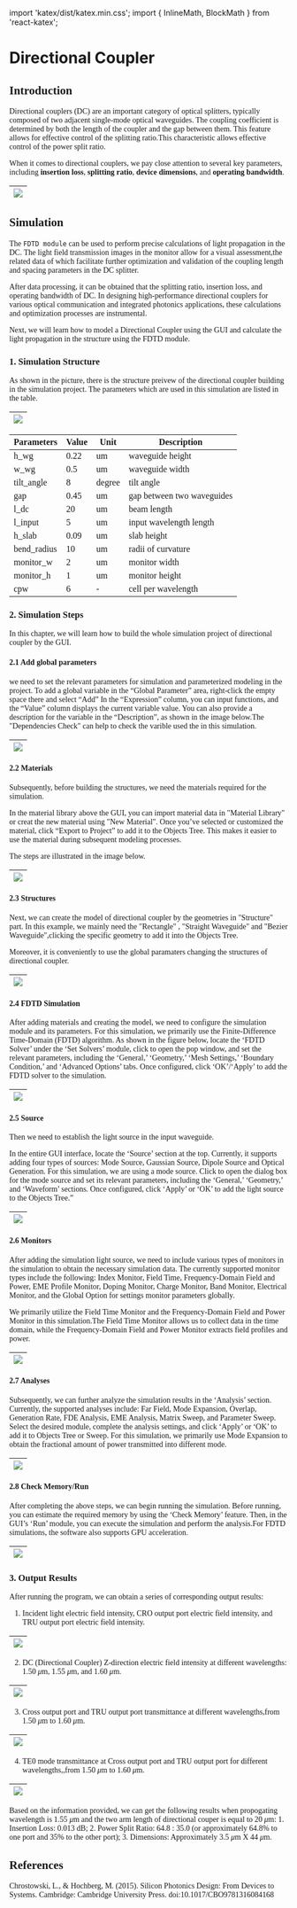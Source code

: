 import 'katex/dist/katex.min.css';
import { InlineMath, BlockMath } from 'react-katex';

# Directional Coupler

<font face = "Calibri">

## Introduction

<div class="text-justify">


Directional couplers (DC) are an important category of optical splitters, typically composed of two adjacent single-mode optical waveguides. The coupling coefficient is determined by both the length of the coupler and the gap between them. This feature allows for effective control of the splitting ratio.This characteristic allows effective control of the power split ratio.

When it comes to directional couplers, we pay close attention to several key parameters, including **insertion loss**, **splitting ratio**, **device dimensions**, and **operating bandwidth**.

</div>

| ![](../../../../../static/img/example/DC_GUI/introDC1.png) |
 ------------------------------------------------------------ |



## Simulation

<div class="text-justify">

The `FDTD module` can be used to perform precise calculations of light propagation in the DC. The light field transmission images in the monitor allow for a visual assessment,the related data of which facilitate further optimization and validation of the coupling length and spacing parameters in the DC splitter.

After data processing, it can be obtained that the splitting ratio, insertion loss, and operating bandwidth of DC. In designing high-performance directional couplers for various optical communication and integrated photonics applications, these calculations and optimization processes are instrumental.

</div>


<div class="text-justify">


Next, we will learn how to model a Directional Coupler using the GUI and calculate the light propagation in the structure using the FDTD module.

</div>

### 1. Simulation Structure


As shown in the picture, there is the structure preivew of the directional coupler building in the simulation project. The parameters which are used in this simulation are listed in the table.

| ![](../../../../../static/img/example/DC_GUI/1.png) |
 ------------------------------------------------------------ |

| Parameters | Value | Unit | Description |
|------------|-------|------|-------------|
| h_wg       | 0.22  | um   | waveguide height |
| w_wg       | 0.5   | um   | waveguide width |
| tilt_angle | 8     | degree | tilt angle |
| gap        | 0.45  | um   | gap between two waveguides |
| l_dc       | 20    | um   | beam length |
| l_input    | 5     | um   | input wavelength length |
| h_slab     | 0.09  | um   | slab height |
| bend_radius|10    |um    | radii of curvature |
| monitor_w  | 2     | um   | monitor width |
| monitor_h  | 1     | um   | monitor height |
| cpw        | 6     | -    | cell per wavelength |


<div class="text-justify">



</div>

### 2. Simulation Steps

<div class="text-justify">

In this chapter, we will learn how to build the whole simulation project of directional coupler by the GUI.
</div>

#### 2.1 Add global parameters

<div class="text-justify">

we need to set the relevant parameters for simulation and parameterized modeling in the project. To add a global variable in the “Global Parameter” area, right-click the empty space there and select “Add” In the “Expression” column, you can input functions, and the “Value” column displays the current variable value. You can also provide a description for the variable in the “Description”, as shown in the image below.The "Dependencies Check" can help to check the varible used the in this simulation.

| ![](../../../../../static/img/example/DC_GUI/2.png) |
 ------------------------------------------------------------ |

</div>

#### 2.2 Materials

<div class="text-justify">


Subsequently, before building the structures, we need the materials required for the simulation.

In the material library above the GUI, you can import material data in "Material Library" or creat the  new material using "New Material". Once you’ve selected or customized the material, click “Export to Project” to add it to the Objects Tree. This makes it easier to use the material during subsequent modeling processes.

The steps are illustrated in the image below.

| ![](../../../../../static/img/example/DC_GUI/3.png) |
 ------------------------------------------------------------ |

#### 2.3 Structures

<div class="text-justify">

Next, we can create the model of directional coupler by the geometries in "Structure" part. In this example, we mainly need the "Rectangle" , "Straight Waveguide" and "Bezier Waveguide",clicking the specific geometry to add it into the Objects Tree.

Moreover, it is conveniently to use the global paramaters  changing the structures of directional coupler.

| ![](../../../../../static/img/example/DC_GUI/4.png) |
 ------------------------------------------------------------ |


</div>

#### 2.4 FDTD Simulation

After adding materials and creating the model, we need to configure the simulation module and its parameters. For this simulation, we primarily use the Finite-Difference Time-Domain (FDTD) algorithm. As shown in the figure below, locate the ‘FDTD Solver’ under the ‘Set Solvers’ module, click to open the pop window, and set the relevant parameters, including the ‘General,’ ‘Geometry,’ ‘Mesh Settings,’ ‘Boundary Condition,’ and ‘Advanced Options’ tabs. Once configured, click ‘OK’/‘Apply’ to add the FDTD solver to the simulation.

| ![](../../../../../static/img/example/DC_GUI/5.png) |
 ------------------------------------------------------------ |

</div>

#### 2.5 Source

<div class="text-justify">


Then we need to establish the light source in the input waveguide.

In the entire GUI interface, locate the ‘Source’ section at the top. Currently, it supports adding four types of sources: Mode Source, Gaussian Source, Dipole Source and Optical Generation. For this simulation, we are using a mode source. Click to open the dialog box for the mode source and set its relevant parameters, including the ‘General,’ ‘Geometry,’ and ‘Waveform’ sections. Once configured, click ‘Apply’ or ‘OK’ to add the light source to the Objects Tree.”

| ![](../../../../../static/img/example/DC_GUI/6.png) |
 ------------------------------------------------------------ |

</div>


#### 2.6 Monitors

<div class="text-justify">

After adding the simulation light source, we need to include various types of monitors in the simulation to obtain the necessary simulation data. The currently supported monitor types include the following: Index Monitor, Field Time, Frequency-Domain Field and Power, EME Profile Monitor, Doping Monitor, Charge Monitor, Band Monitor, Electrical Monitor, and the Global Option for settings monitor parameters globally.

We primarily utilize the Field Time Monitor and the Frequency-Domain Field and Power Monitor in this simulation.The Field Time Monitor allows us to collect data in the time domain, while the Frequency-Domain Field and Power Monitor extracts field profiles and power.

</div>

| ![](../../../../../static/img/example/DC_GUI/7.png) |
 ------------------------------------------------------------ |

#### 2.7 Analyses

Subsequently, we can further analyze the simulation results in the ‘Analysis’ section. Currently, the supported analyses include: Far Field, Mode Expansion, Overlap, Generation Rate, FDE Analysis, EME Analysis, Matrix Sweep, and Parameter Sweep. Select the desired module, complete the analysis settings, and click  ‘Apply’ or ‘OK’ to add  it to Objects Tree or Sweep. For this simulation, we primarily use Mode Expansion to obtain the fractional amount of power transmitted into different mode.

| ![](../../../../../static/img/example/DC_GUI/8.png) |
 ------------------------------------------------------------ |

#### 2.8 Check Memory/Run

After completing the above steps, we can begin running the simulation. Before running, you can estimate the required memory by using the ‘Check Memory’ feature. Then, in the GUI’s ‘Run’ module, you can execute the simulation and perform the analysis.For FDTD simulations, the software also supports GPU acceleration.

| ![](../../../../../static/img/example/DC_GUI/9.png) |
 ------------------------------------------------------------ |

### 3. Output Results

<div class="text-justify">


After running the program, we can obtain a series of corresponding output results:

1. Incident light electric field intensity, CRO output port electric field intensity, and TRU output port electric field intensity.

</div>

| ![](../../../../../static/img/example/DC_GUI/10.png)  |
|------------------------------------------------------------ |

<div class="text-justify">


2. DC (Directional Coupler)  Z-direction electric field intensity at different wavelengths: 1.50 *μ*m, 1.55 *μ*m, and 1.60 *μ*m.

</div>

| ![](../../../../../static/img/example/DC_GUI/11.png)  |
|------------------------------------------------------------ |

<div class="text-justify">


3. Cross output port and TRU output port transmittance at different wavelengths,from 1.50 *μ*m to 1.60 *μ*m.

</div>

| ![](../../../../../static/img/example/DC_GUI/12.png)  |
|------------------------------------------------------------ |


<div class="text-justify">


4. TE0 mode transmittance at Cross output port and TRU output port for different wavelengths,,from 1.50 *μ*m to 1.60 *μ*m.

| ![](../../../../../static/img/example/DC_GUI/13.png)  |
|------------------------------------------------------------ |



</div>





<div class="text-justify">

Based on the information provided, we can get the following results  when propogating wavelength  is 1.55 *μ*m and the two arm length of directional couper is equal to 20 *μ*m: 1. Insertion Loss: 0.013 dB; 2. Power Split Ratio: 64.8 : 35.0 (or approximately 64.8% to one port and 35% to the other port); 3. Dimensions: Approximately 3.5 *μ*m X 44 *μ*m.

</div>




## References

<div class="text-justify">

Chrostowski, L., & Hochberg, M. (2015). Silicon Photonics Design: From Devices to Systems. Cambridge: Cambridge University Press. doi:10.1017/CBO9781316084168

</div>

</font>